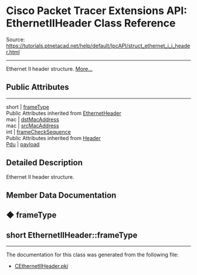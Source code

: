 # Cisco Packet Tracer Extensions API: EthernetIIHeader Class Reference

Source: https://tutorials.ptnetacad.net/help/default/IpcAPI/struct_ethernet_i_i_header.html

---

Ethernet II header structure. [More...](struct_ethernet_i_i_header.html#details)

##  Public Attributes  
  
---  
short | [frameType](struct_ethernet_i_i_header.html#a7002981f45a78b3d683f79690550b8dd)  
Public Attributes inherited from [EthernetHeader](struct_ethernet_header.html)  
mac | [dstMacAddress](struct_ethernet_header.html#acf9e852025be702005cbb9214b3f713d)  
mac | [srcMacAddress](struct_ethernet_header.html#a44a906963db6ad34302a2a1b800cb846)  
int | [frameCheckSequence](struct_ethernet_header.html#af3932041331efb3e19060de85b1aedde)  
Public Attributes inherited from [Header](struct_header.html)  
[Pdu](struct_pdu.html) | [payload](struct_header.html#a07ee8693faef1e16c65765b5bcdc366d)  
  
## Detailed Description

Ethernet II header structure. 

## Member Data Documentation

## ◆ frameType

short EthernetIIHeader::frameType  
---  
  
* * *

The documentation for this class was generated from the following file:

  * [CEthernetIIHeader.pki](_c_ethernet_i_i_header_8pki.html)


